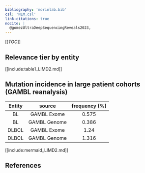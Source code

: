 ```yaml
---
bibliography: 'morinlab.bib'
csl: 'NLM.csl'
link-citations: true
nocite: |
  @gomezUltraDeepSequencingReveals2023, 
---
```


[[_TOC_]]




## Relevance tier by entity

[[include:table1_LIMD2.md]]


## Mutation incidence in large patient cohorts (GAMBL reanalysis)

|Entity|source |frequency (%)|
|:------:|:----:|:----:|
|BL|GAMBL Exome |0.575 |
|BL|GAMBL Genome |0.386 |
|DLBCL|GAMBL Exome |1.24 |
|DLBCL|GAMBL Genome |1.316 |


[[include:mermaid_LIMD2.md]]

## References


